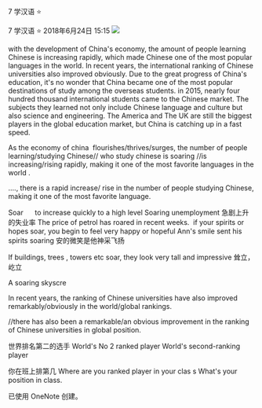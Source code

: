7 学汉语 ⭐

7  学汉语  ⭐
2018年6月24日
15:15
![](http://picbed.yoyolikescici.cn/uPic/fc1726f0d868c8494a0969ac977f26a7.jpg)

with the development of China's economy, the amount of people learning Chinese is increasing rapidly, which made Chinese one of the most popular languages in the world. In recent years, the international ranking of Chinese universities also improved obviously. Due to the great progress of China's education, it's no wonder that China became one of the most popular destinations of study among the overseas students. in 2015, nearly four hundred thousand international students came to the Chinese market. The subjects they learned not only include Chinese language and culture but also science and engineering. The America and The UK are still the biggest players in the global education market, but China is catching up in a fast speed.

As the economy of china  flourishes/thrives/surges, the number of people learning/studying Chinese// who study chinese is soaring //is increasing/rising rapidly, making it one of the most favorite languages in the world .

…., there is a rapid increase/ rise in the number of people studying Chinese, making it one of the most favorite language.

Soar      to increase quickly to a high level
Soaring unemployment  急剧上升的失业率
The price of petrol has roared in recent weeks.
 if your spirits or hopes soar, you begin to feel very happy or hopeful
Ann's smile sent his spirits soaring  安的微笑是他神采飞扬

If buildings, trees , towers etc soar, they look very tall and impressive
耸立，屹立

A soaring skyscre

In recent years, the ranking of Chinese universities have also improved remarkably/obviously in the world/global rankings.

//there has also been a remarkable/an obvious improvement in the ranking of Chinese universities in global position.

世界排名第二的选手
World's No 2 ranked player
World's second-ranking player

你在班上排第几
Where are you ranked player in your clas s
What's your position in class.

已使用 OneNote 创建。